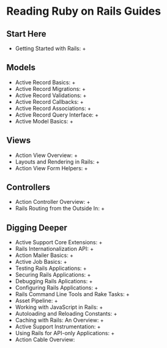 # Reading Ruby on Rails Guides
## Start Here
* Getting Started with Rails: +

## Models
* Active Record Basics: +
* Active Record Migrations: +
* Active Record Validations: +
* Active Record Callbacks: +
* Active Record Associations: +
* Active Record Query Interface: +
* Active Model Basics: +

## Views
* Action View Overview: + 
* Layouts and Rendering in Rails: +
* Action View Form Helpers: +

## Controllers
* Action Controller Overview: +
* Rails Routing from the Outside In: +

## Digging Deeper
* Active Support Core Extensions: +
* Rails Internationalization API: + 
* Action Mailer Basics: +
* Active Job Basics: +
* Testing Rails Applications: +
* Securing Rails Applications: +
* Debugging Rails Aplications: +
* Configuring Rails Applications: +
* Rails Command Line Tools and Rake Tasks: +
* Asset Pipeline: +
* Working with JavaScript in Rails: +
* Autoloading and Reloading Constants: +
* Caching with Rails: An Overview: +
* Active Support Instrumentation: +
* Using Rails for API-only Applications: +
* Action Cable Overview:
